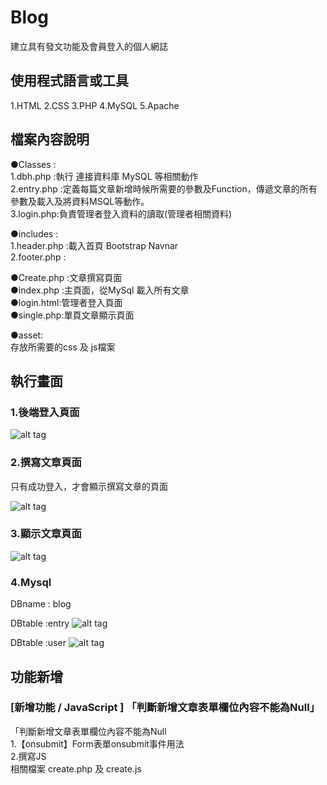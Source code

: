 # Blog
建立具有發文功能及會員登入的個人網誌

## 使用程式語言或工具
1.HTML
2.CSS
3.PHP
4.MySQL
5.Apache

## 檔案內容說明

●Classes :  
  1.dbh.php :執行 連接資料庫 MySQL 等相關動作  
  2.entry.php :定義每篇文章新增時候所需要的參數及Function，傳遞文章的所有參數及載入及將資料MSQL等動作。  
  3.login.php:負責管理者登入資料的讀取(管理者相關資料)  
  
●includes :    
  1.header.php :載入首頁 Bootstrap Navnar  
  2.footer.php :  

●Create.php :文章撰寫頁面  
●index.php :主頁面，從MySql 載入所有文章  
●login.html:管理者登入頁面  
●single.php:單頁文章顯示頁面  
  
●asset:  
存放所需要的css 及 js檔案  

 
## 執行畫面

### 1.後端登入頁面
![alt tag](http://imgur.com/krx0zdZ.jpg)


### 2.撰寫文章頁面

只有成功登入，才會顯示撰寫文章的頁面

![alt tag](http://imgur.com/CuS6KBU.jpg)

### 3.顯示文章頁面

![alt tag](http://imgur.com/tRbCri0.jpg)

### 4.Mysql
DBname : blog

DBtable :entry
![alt tag](http://imgur.com/nnOOcWB.jpg)

DBtable :user
![alt tag](http://imgur.com/r1CZ1WT.jpg)



## 功能新增
### [新增功能 / JavaScript ] 「判斷新增文章表單欄位內容不能為Null」
  「判斷新增文章表單欄位內容不能為Null  
    1.【onsubmit】Form表單onsubmit事件用法  
    2.撰寫JS  
    相關檔案 create.php 及 create.js  







